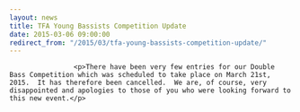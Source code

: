 ```yaml
---
layout: news
title: TFA Young Bassists Competition Update
date: 2015-03-06 09:00:00
redirect_from: "/2015/03/tfa-young-bassists-competition-update/"
---
```

<section>

                    
                    <p>There have been very few entries for our Double Bass Competition which was scheduled to take place on March 21st, 2015.  It has therefore been cancelled.  We are, of course, very disappointed and apologies to those of you who were looking forward to this new event.</p>

                
</section>
